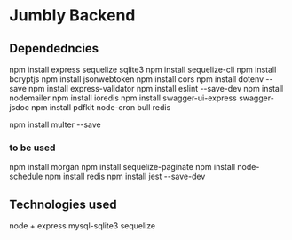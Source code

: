 # Jumbly Backend

## Dependedncies

npm install express sequelize sqlite3
npm install sequelize-cli
npm install bcryptjs
npm install jsonwebtoken
npm install cors
npm install dotenv --save
npm install express-validator
npm install eslint --save-dev
npm install nodemailer
npm install ioredis
npm install swagger-ui-express swagger-jsdoc
npm install pdfkit node-cron bull redis


<!-- node package for uploading files -->
npm install multer --save 

### to be used
npm install morgan
npm install sequelize-paginate
npm install node-schedule
npm install redis
npm install jest --save-dev


## Technologies used
node + express
mysql-sqlite3
sequelize

